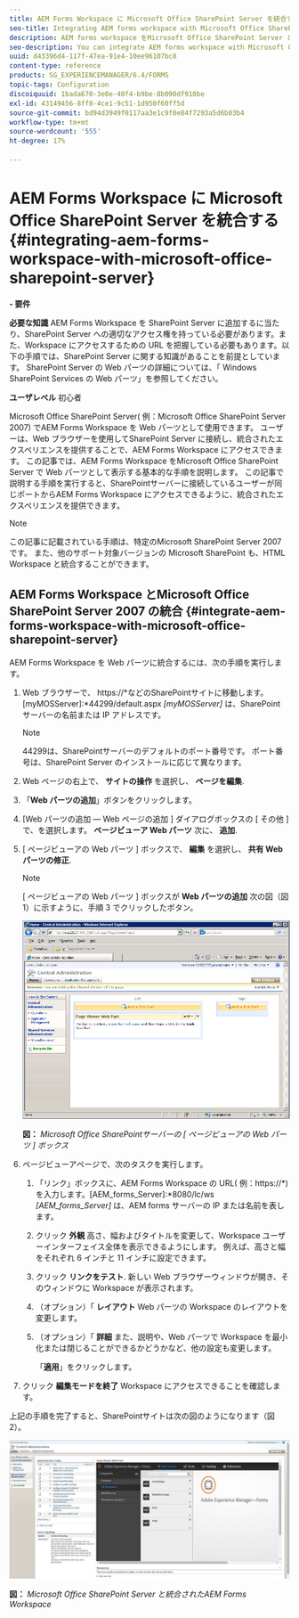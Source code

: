 ```yaml
---
title: AEM Forms Workspace に Microsoft Office SharePoint Server を統合する
seo-title: Integrating AEM forms workspace with Microsoft Office SharePoint Server
description: AEM forms workspace をMicrosoft Office SharePoint Server と統合できます。
seo-description: You can integrate AEM forms workspace with Microsoft Office SharePoint Server.
uuid: d43396d4-117f-47ea-91e4-10ee96107bc8
content-type: reference
products: SG_EXPERIENCEMANAGER/6.4/FORMS
topic-tags: Configuration
discoiquuid: 1bada670-3e0e-40f4-b9be-8b090df910be
exl-id: 43149456-8ff8-4ce1-9c51-1d950f60ff5d
source-git-commit: bd94d3949f0117aa3e1c9f0e84f7293a5d6b03b4
workflow-type: tm+mt
source-wordcount: '555'
ht-degree: 17%

---
```


# AEM Forms Workspace に Microsoft Office SharePoint Server を統合する {#integrating-aem-forms-workspace-with-microsoft-office-sharepoint-server}

**- 要件**

**必要な知識**
AEM Forms Workspace を SharePoint Server に追加するに当たり、SharePoint Server への適切なアクセス権を持っている必要があります。また、Workspace にアクセスするための URL を把握している必要もあります。以下の手順では、SharePoint Server に関する知識があることを前提としています。 SharePoint Server の Web パーツの詳細については、「 Windows SharePoint Services の Web パーツ」を参照してください。

**ユーザレベル**
初心者

Microsoft Office SharePoint Server( 例：Microsoft Office SharePoint Server 2007) でAEM Forms Workspace を Web パーツとして使用できます。 ユーザーは、Web ブラウザーを使用してSharePoint Server に接続し、統合されたエクスペリエンスを提供することで、AEM Forms Workspace にアクセスできます。 この記事では、AEM Forms Workspace をMicrosoft Office SharePoint Server で Web パーツとして表示する基本的な手順を説明します。 この記事で説明する手順を実行すると、SharePointサーバーに接続しているユーザーが同じポートからAEM Forms Workspace にアクセスできるように、統合されたエクスペリエンスを提供できます。

>[!NOTE]
>
>この記事に記載されている手順は、特定のMicrosoft SharePoint Server 2007 です。 また、他のサポート対象バージョンの Microsoft SharePoint も、HTML Workspace と統合することができます。

## AEM Forms Workspace とMicrosoft Office SharePoint Server 2007 の統合 {#integrate-aem-forms-workspace-with-microsoft-office-sharepoint-server}

AEM Forms Workspace を Web パーツに統合するには、次の手順を実行します。

1. Web ブラウザーで、 https://*などのSharePointサイトに移動します。[myMOSServer]:*44299/default.aspx *[myMOSServer]* は、SharePoint サーバーの名前または IP アドレスです。

   >[!NOTE]
   >
   >44299は、SharePointサーバーのデフォルトのポート番号です。 ポート番号は、SharePoint Server のインストールに応じて異なります。

1. Web ページの右上で、 **サイトの操作** を選択し、 **ページを編集**.
1. 「**Web パーツの追加**」ボタンをクリックします。
1. [Web パーツの追加 — Web ページの追加 ] ダイアログボックスの [ その他 ] で、を選択します。 **ページビューア Web パーツ** 次に、 **追加**.
1. [ ページビューアの Web パーツ ] ボックスで、 **編集** を選択し、 **共有 Web パーツの修正**.

   >[!NOTE]
   >
   >[ ページビューアの Web パーツ ] ボックスが **Web パーツの追加** 次の図（図 1）に示すように、手順 3 でクリックしたボタン。

   ![Microsoft Office SharePoint Server の「ページビューアの web パーツ」ボックス。](assets/page-viewer-web-part-box-in-microsoft-office-sharepoint-server.png)

   **図：** *Microsoft Office SharePointサーバーの [ ページビューアの Web パーツ ] ボックス*

1. ページビューアページで、次のタスクを実行します。

   1. 「リンク」ボックスに、AEM Forms Workspace の URL( 例：https://*) を入力します。[AEM_forms_Server]:*8080/lc/ws *[AEM_forms_Server]* は、AEM forms サーバーの IP または名前を表します。
   1. クリック **外観** 高さ、幅およびタイトルを変更して、Workspace ユーザーインターフェイス全体を表示できるようにします。 例えば、高さと幅をそれぞれ 6 インチと 11 インチに設定できます。
   1. クリック **リンクをテスト**. 新しい Web ブラウザーウィンドウが開き、そのウィンドウに Workspace が表示されます。
   1. （オプション）「 **レイアウト** Web パーツの Workspace のレイアウトを変更します。
   1. （オプション）「 **詳細** また、説明や、Web パーツで Workspace を最小化または閉じることができるかどうかなど、他の設定も変更します。

      「**適用**」をクリックします。

1. クリック **編集モードを終了** Workspace にアクセスできることを確認します。

上記の手順を完了すると、SharePointサイトは次の図のようになります（図 2）。

![Microsoft Office SharePoint Server を統合した AEM Forms Workspace](assets/aem-forms-workspace.jpg)

**図：** *Microsoft Office SharePoint Server と統合されたAEM Forms Workspace*
